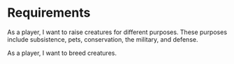 # Requirements

As a player, I want to raise creatures for different purposes.
These purposes include subsistence, pets, conservation, the military, and defense.

As a player, I want to breed creatures.
